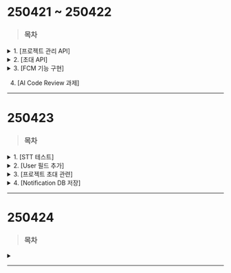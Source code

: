 # 250421 ~ 250422

> ### 목차

<details>
<summary>1. [프로젝트 관리 API]</summary>
<div>

### 1. 프로젝트 관리 API

- 프로젝트 관리 API 설계
  - 프로젝트 생성
  - 프로젝트 목록 조회
  - 프로젝트 단건 조회
  - 프로젝트 삭제

</div>
</details>

<details>
<summary>2. [초대 API]</summary>
<div>

### 2. 초대 API

- 프로젝트 초대 API 설계
  - 프로젝트 초대 생성
  - 초대 수락
  - 초대 거절
  - 내가 받은 초대 조회

</div>
</details>

<details>
<summary>3. [FCM 기능 구현]</summary>
<div>

### 3. FCM 알림 API

- FCM을 활용한 알림 API 설계
  - FCM 토큰 등록
  - FCM 토큰 삭제
  - 초대 기능에 "알림" 추가

</div>
</details>

4. [AI Code Review 과제]

---

# 250423

> ### 목차

<details>
<summary>1. [STT 테스트]</summary>
<div>

- Azure STT를 활용해 STT 테스트
- Wake word 설정을 통한 키워드 입력 시 동작하게 설정(porcupine)

</div>
</details>

<details>
<summary>2. [User 필드 추가]</summary>
<div>

- Gitlab 로그인 API 수정
  - GitLab 로그인시 이름, 아이디, 프로필 이미지 필드 추가

</div>
</details>

<details>
<summary>3. [프로젝트 초대 관련]</summary>
<div>

- 프로젝트 초대 관련 로직 추가/수정
  - 프로젝트 초대 유저 조회(TrieSearch)
  - 프로젝트 초대(1:1 -> 1:多)

</div>
</details>

<details>
<summary>4. [Notification DB 저장]</summary>
<div>

- FCM 알림 발생 시 DB에 알림 내역 저장
  - 읽음 처리 API
  - 전체 알림 조회
  - 안읽은 알림 조회

</div>
</details>

---

# 250424

> ### 목차

<details>
<summary></summary>
</details>

---
